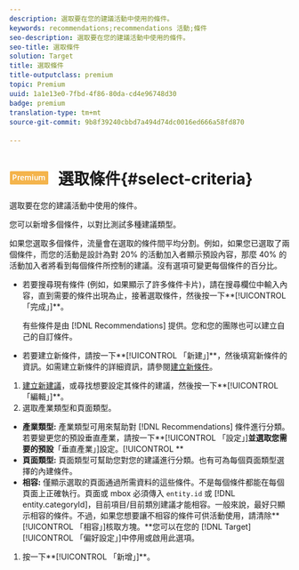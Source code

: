 ```yaml
---
description: 選取要在您的建議活動中使用的條件。
keywords: recommendations;recommendations 活動;條件
seo-description: 選取要在您的建議活動中使用的條件。
seo-title: 選取條件
solution: Target
title: 選取條件
title-outputclass: premium
topic: Premium
uuid: 1a1e13e0-7fbd-4f86-80da-cd4e96748d30
badge: premium
translation-type: tm+mt
source-git-commit: 9b8f39240cbbd7a494d74dc0016ed666a58fd870

---
```



# ![PREMIUM](/help/assets/premium.png) 選取條件{#select-criteria}

選取要在您的建議活動中使用的條件。

您可以新增多個條件，以對比測試多種建議類型。

如果您選取多個條件，流量會在選取的條件間平均分割。例如，如果您已選取了兩個條件，而您的活動是設計為對 20% 的活動加入者顯示預設內容，那麼 40% 的活動加入者將看到每個條件所控制的建議。沒有選項可變更每個條件的百分比。

* 若要搜尋現有條件 (例如，如果顯示了許多條件卡片)，請在搜尋欄位中輸入內容，直到需要的條件出現為止，接著選取條件，然後按一下**[!UICONTROL 「完成」]**。

   有些條件是由 [!DNL Recommendations] 提供。您和您的團隊也可以建立自己的自訂條件。

* 若要建立新條件，請按一下**[!UICONTROL 「新建」]**，然後填寫新條件的資訊。如需建立新條件的詳細資訊，請參閱[建立新條件](../../c-recommendations/c-algorithms/create-new-algorithm.md#task_8A9CB465F28D44899F69F38AD27352FE)。

1. [建立新建議](../../c-recommendations/t-create-recs-activity/create-recs-activity.md#task_6874328773C64C44A73F0A130AD3F96F)，或尋找想要設定其條件的建議，然後按一下**[!UICONTROL 「編輯」]**。
1. 選取產業類型和頁面類型。

* **產業類型:** 產業類型可用來幫助對 [!DNL Recommendations] 條件進行分類。若要變更您的預設垂直產業，請按一下**[!UICONTROL 「設定」]**並選取您需要的預設**「垂直產業」]設定。[!UICONTROL **
* **頁面類型:** 頁面類型可幫助您對您的建議進行分類。也有可為每個頁面類型選擇的內建條件。
* **相容:** 僅顯示選取的頁面通過所需資料的這些條件。不是每個條件都能在每個頁面上正確執行。頁面或 mbox 必須傳入 `entity.id` 或 [!DNL entity.categoryId]，目前項目/目前類別建議才能相容。一般來說，最好只顯示相容的條件。不過，如果您想要讓不相容的條件可供活動使用，請清除**[!UICONTROL 「相容」]核取方塊。**您可以在您的 [!DNL Target][!UICONTROL  「偏好設定」]中停用或啟用此選項。

1. 按一下**[!UICONTROL 「新增」]**。
